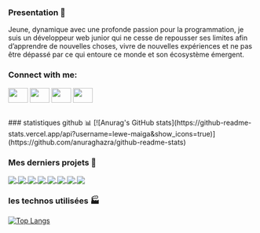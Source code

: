### Presentation 🤴
Jeune, dynamique avec une profonde passion pour
la programmation, je suis un développeur web
junior qui ne cesse de repousser ses limites afin
d’apprendre de nouvelles choses, vivre de
nouvelles expériences et ne pas être dépassé par
ce qui entoure ce monde et son écosystème
émergent.
<h3 align="left">Connect with me:</h3>
<p align="left">
<a href="your link" target="blank"><img align="center" src="https://cdn.jsdelivr.net/npm/simple-icons@3.0.1/icons/twitter.svg" alt="" height="30" width="40" /></a>
<a href="your link" target="blank"><img align="center" src="https://cdn.jsdelivr.net/npm/simple-icons@3.0.1/icons/linkedin.svg" alt="" height="30" width="40" /></a>
<a href="your link" target="blank"><img align="center" src="https://cdn.jsdelivr.net/npm/simple-icons@3.0.1/icons/instagram.svg" alt="" height="30" width="40" /></a>
<a href="your link" target="blank"><img align="center" src="https://cdn.jsdelivr.net/npm/simple-icons@3.0.1/icons/youtube.svg" alt="" height="30" width="40" /></a>
</p><br/>
### statistiques github 📊
[![Anurag's GitHub stats](https://github-readme-stats.vercel.app/api?username=lewe-maiga&show_icons=true)](https://github.com/anuraghazra/github-readme-stats)

 ### Mes derniers projets 📅
<a href="https://github.com/anuraghazra/github-readme-stats">
  <img align="center" src="https://github-readme-stats.vercel.app/api/pin/?username=lewe-maiga&repo=black_in" />
</a>
<a href="https://github.com/anuraghazra/convoychat">
  <img align="center" src="https://github-readme-stats.vercel.app/api/pin/?username=lewe-maiga&repo=online-library-backend" />
</a>
<a href="https://github.com/anuraghazra/github-readme-stats">
  <img align="center" src="https://github-readme-stats.vercel.app/api/pin/?username=lewe-maiga&repo=online-library-frontend" />
</a>
<a href="https://github.com/anuraghazra/convoychat">
  <img align="center" src="https://github-readme-stats.vercel.app/api/pin/?username=lewe-maiga&repo=project-jee" />
</a>
<a href="https://github.com/anuraghazra/convoychat">
  <img align="center" src="https://github-readme-stats.vercel.app/api/pin/?username=lewe-maiga&repo=koa-postgresql" />
</a>
<a href="https://github.com/anuraghazra/convoychat">
  <img align="center" src="https://github-readme-stats.vercel.app/api/pin/?username=lewe-maiga&repo=project-ai-csp" />
</a>
<a href="https://github.com/anuraghazra/convoychat">
  <img align="center" src="https://github-readme-stats.vercel.app/api/pin/?username=lewe-maiga&repo=project-ai-csp" />
</a>
<a href="https://github.com/anuraghazra/convoychat">
  <img align="center" src="https://github-readme-stats.vercel.app/api/pin/?username=lewe-maiga&repo=project-jee" />
</a>

### les technos utilisées 🏭
[![Top Langs](https://github-readme-stats.vercel.app/api/top-langs/?username=lewe-maiga&layout=compact)](https://github.com/anuraghazra/github-readme-stats)

